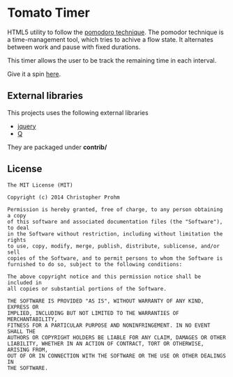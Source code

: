 # Tomato Timer

HTML5 utility to follow the [pomodoro technique](https://en.wikipedia.org/wiki/Pomodoro_Technique). 
The pomodor technique is a time-management tool, which tries to achive a flow state.
It alternates between work and pause with fixed durations.

This timer allows the user to be track the remaining time in each interval. 

Give it a spin [here](http://chmp.github.io/TomatoTimer/).

## External libraries

This projects uses the following external libraries 

- [jquery](https://jquery.com)
- [Q](https://github.com/kriskowal/q)

They are packaged under **contrib/**

## License 

    The MIT License (MIT)
    
    Copyright (c) 2014 Christopher Prohm
    
    Permission is hereby granted, free of charge, to any person obtaining a copy
    of this software and associated documentation files (the "Software"), to deal
    in the Software without restriction, including without limitation the rights
    to use, copy, modify, merge, publish, distribute, sublicense, and/or sell
    copies of the Software, and to permit persons to whom the Software is
    furnished to do so, subject to the following conditions:

    The above copyright notice and this permission notice shall be included in
    all copies or substantial portions of the Software.

    THE SOFTWARE IS PROVIDED "AS IS", WITHOUT WARRANTY OF ANY KIND, EXPRESS OR
    IMPLIED, INCLUDING BUT NOT LIMITED TO THE WARRANTIES OF MERCHANTABILITY,
    FITNESS FOR A PARTICULAR PURPOSE AND NONINFRINGEMENT. IN NO EVENT SHALL THE
    AUTHORS OR COPYRIGHT HOLDERS BE LIABLE FOR ANY CLAIM, DAMAGES OR OTHER
    LIABILITY, WHETHER IN AN ACTION OF CONTRACT, TORT OR OTHERWISE, ARISING FROM,
    OUT OF OR IN CONNECTION WITH THE SOFTWARE OR THE USE OR OTHER DEALINGS IN
    THE SOFTWARE.

